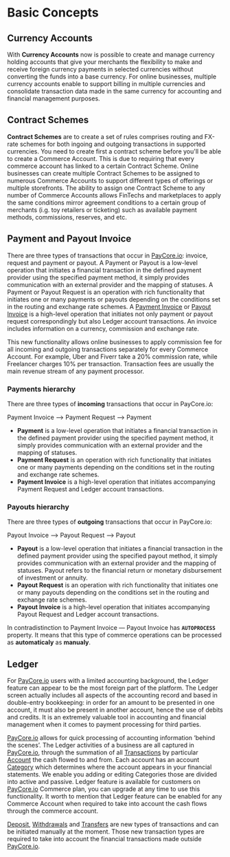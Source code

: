 # Basic Concepts

## Currency Accounts

With  **Currency Accounts**  now is possible to create and manage currency holding accounts that give your merchants the flexibility to make and receive foreign currency payments in selected currencies without converting the funds into a base currency. For online businesses, multiple currency accounts enable to support billing in multiple currencies and consolidate transaction data made in the same currency for accounting and financial management purposes.

## Contract Schemes

**Contract Schemes**  are to create a set of rules comprises routing and FX-rate schemes for both ingoing and outgoing transactions in supported currencies. You need to create first a contract scheme before you'll be able to create a Commerce Account. This is due to requiring that every commerce account has linked to a certain Contract Scheme. Online businesses can create multiple Contract Schemes to be assigned to numerous Commerce Accounts to support different types of offerings or multiple storefronts. The ability to assign one Contract Scheme to any number of Commerce Accounts allows FinTechs and marketplaces to apply the same conditions mirror agreement conditions to a certain group of merchants (i.g. toy retailers or ticketing) such as available payment methods, commissions, reserves, and etc.

## Payment and Payout Invoice

There are three types of transactions that occur in  [PayCore.io](http://paycore.io/): invoice, request and payment or payout. A Payment or Payout is a low-level operation that initiates a financial transaction in the defined payment provider using the specified payment method, it simply provides communication with an external provider and the mapping of statuses. A Payment or Payout Request is an operation with rich functionality that initiates one or many payments or payouts depending on the conditions set in the routing and exchange rate schemes. A  [Payment Invoice](https://dashboard.paycore.io/operations/payment-invoices)  or  [Payout Invoice](https://dashboard.paycore.io/operations/payout-invoices)  is a high-level operation that initiates not only payment or payout request correspondingly but also Ledger account transactions. An invoice includes information on a currency, commission and exchange rate.

This new functionality allows online businesses to apply commission fee for all incoming and outgoing transactions separately for every Commerce Account. For example, Uber and Fiverr take a 20% commission rate, while Freelancer charges 10% per transaction. Transaction fees are usually the main revenue stream of any payment processor.

### Payments hierarchy

There are three types of **incoming** transactions that occur in PayCore.io:

Payment Invoice --> Payment Request --> Payment

- **Payment** is a low-level operation that initiates a financial transaction in the defined payment provider using the specified payment method, it simply provides communication with an external provider and the mapping of statuses.
- **Payment Request** is an operation with rich functionality that initiates one or many payments depending on the conditions set in the routing and exchange rate schemes.
- **Payment Invoice** is a high-level operation that initiates accompanying Payment Request and Ledger account transactions.

### Payouts hierarchy

There are three types of **outgoing** transactions that occur in PayCore.io:

Payout Invoice --> Payout Request --> Payout

- **Payout** is a low-level operation that initiates a financial transaction in the defined payment provider using the specified payout method, it simply provides communication with an external provider and the mapping of statuses. Payout refers to the financial return or monetary disbursement of investment or annuity.
- **Payout Request** is an operation with rich functionality that initiates one or many payouts depending on the conditions set in the routing and exchange rate schemes.
- **Payout Invoice** is a high-level operation that initiates accompanying Payout Request and Ledger account transactions.

In contradistinction to Payment Invoice — Payout Invoice has **`AUTOPROCESS`** property.
It means that this type of commerce operations can be processed as **automaticaly** as **manualy**.

## Ledger

For  [PayCore.io](http://paycore.io/) users with a limited accounting background, the Ledger feature can appear to be the most foreign part of the platform. The Ledger screen actually includes all aspects of the accounting record and based in double-entry bookkeeping: in order for an amount to be presented in one account, it must also be present in another account, hence the use of debits and credits. It is an extremely valuable tool in accounting and financial management when it comes to payment processing for third parties.

[PayCore.io](http://paycore.io/) allows for quick processing of accounting information ‘behind the scenes’. The Ledger activities of a business are all captured in  [PayCore.io](http://paycore.io/), through the summation of all  [Transactions](https://dashboard.paycore.io/ledger/accounts) by particular [Account](https://dashboard.paycore.io/ledger/categories) the cash flowed to and from. Each account has an account  [Category](https://dashboard.paycore.io/ledger/categories) which determines where the account appears in your financial statements. We enable you adding or editing Categories those are divided into active and passive. Ledger feature is available for customers on [PayCore.io](http://paycore.io/) Commerce plan, you can upgrade at any time to use this functionality. It worth to mention that Ledger feature can be enabled for any Commerce Account when required to take into account the cash flows through the commerce account.

[Deposit](https://dashboard.paycore.io/operations/deposits), [Withdrawals](https://dashboard.paycore.io/operations/withdrawals) and [Transfers](https://dashboard.paycore.io/operations/transfers) are new types of transactions and can be initiated manually at the moment. Those new transaction types are required to take into account the financial transactions made outside  [PayCore.io](http://paycore.io/).


